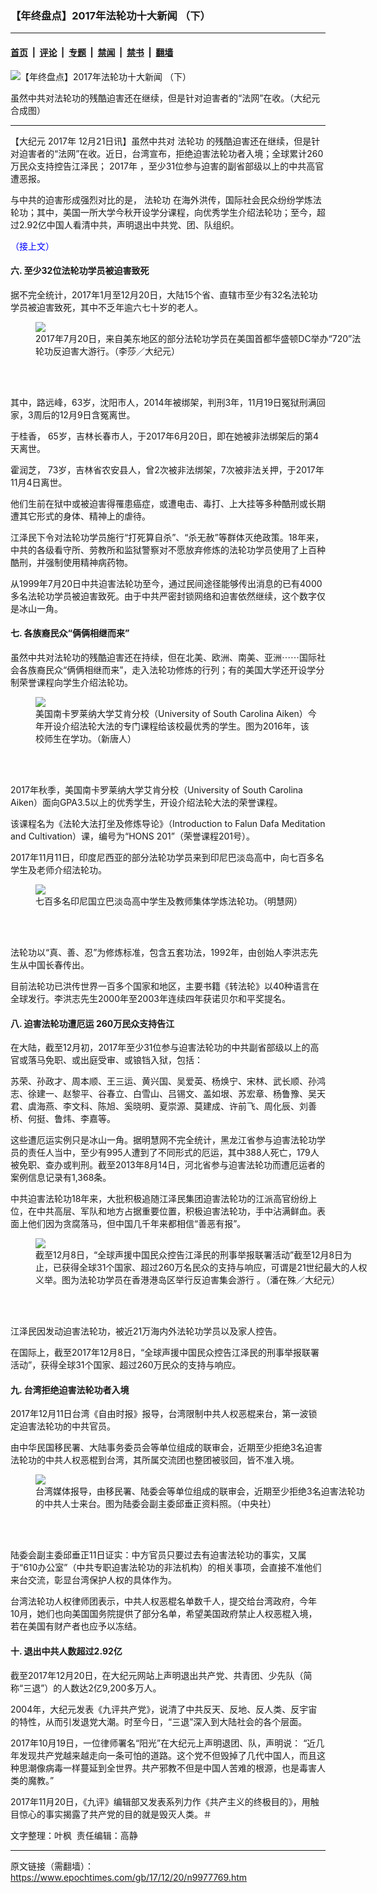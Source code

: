 ### 【年终盘点】2017年法轮功十大新闻 （下）

---

#### [首页](../../../..?n9977769) &nbsp;|&nbsp; [评论](../../../../../epoch-comment?n9977769) &nbsp;|&nbsp; [专题](../../../../../epoch-special?n9977769) &nbsp;|&nbsp; [禁闻](../../../../../epoch-news?n9977769) &nbsp;|&nbsp; [禁书](../../../../../books?n9977769) &nbsp;|&nbsp; [翻墙](https://github.com/gfw-breaker/nogfw/blob/master/README.md?n9977769)


<div><img alt="【年终盘点】2017年法轮功十大新闻 （下）" class="attachment-djy_600_400 size-djy_600_400 wp-post-image" src="https://i.epochtimes.com/assets/uploads/2017/12/06-1-600x400.jpg"/>
<div class="caption">
 <p>
  虽然中共对法轮功的残酷迫害还在继续，但是针对迫害者的“法网”在收。（大纪元合成图）
 </p>
</div></div><hr/><div class="post_content" id="artbody" itemprop="articleBody">
 <!-- article content begin -->
 <p>
  【大纪元
  <ok href="https://www.epochtimes.com/gb/tag/2017%E5%B9%B4.html">
   2017年
  </ok>
  12月21日讯】虽然中共对
  <ok href="https://www.epochtimes.com/gb/tag/%E6%B3%95%E8%BD%AE%E5%8A%9F.html">
   法轮功
  </ok>
  的残酷迫害还在继续，但是针对迫害者的“法网”在收。近日，台湾宣布，拒绝迫害法轮功者入境；全球累计260万民众支持控告江泽民；
  <ok href="https://www.epochtimes.com/gb/tag/2017%E5%B9%B4.html">
   2017年
  </ok>
  ，至少31位参与迫害的副省部级以上的中共高官遭恶报。
 </p>
 <p>
  与中共的迫害形成强烈对比的是，
  <ok href="https://www.epochtimes.com/gb/tag/%E6%B3%95%E8%BD%AE%E5%8A%9F.html">
   法轮功
  </ok>
  在海外洪传，国际社会民众纷纷学炼法轮功；其中，美国一所大学今秋开设学分课程，向优秀学生介绍法轮功；至今，超过2.92亿中国人看清中共，声明退出中共党、团、队组织。
 </p>
 <p>
  <span style="color: #0000ff;">
   <ok href="https://www.epochtimes.com/gb/17/12/18/n9967134.htm" style="color: #0000ff;">
    （接上文）
   </ok>
  </span>
 </p>
 <h4>
  六. 至少32位法轮功学员被迫害致死
 </h4>
 <p>
  据不完全统计，2017年1月至12月20日，大陆15个省、直辖市至少有32名法轮功学员被迫害致死，其中不乏年逾六七十岁的老人。
 </p>
 <figure class="wp-caption aligncenter" style="width: 533px">
  <ok href=" https://i.epochtimes.com/assets/uploads/2017/12/Screen-Shot-2017-12-03-at-4.43.57-PM.png" target="_blank">
   <img class="size-large" src=" https://i.epochtimes.com/assets/uploads/2017/12/Screen-Shot-2017-12-03-at-4.43.57-PM.png"/>
  </ok>
  <br/><figcaption class="wp-caption-text">
   2017年7月20日，来自美东地区的部分法轮功学员在美国首都华盛顿DC举办“720”法轮功反迫害大游行。（李莎／大纪元）
  </figcaption><br/>
 </figure><br/>
 <p>
  其中，路远峰，63岁，沈阳市人，2014年被绑架，判刑3年，11月19日冤狱刑满回家，3周后的12月9日含冤离世。
 </p>
 <p>
  于桂香， 65岁，吉林长春市人，于2017年6月20日，即在她被非法绑架后的第4天离世。
 </p>
 <p>
  霍润芝， 73岁，吉林省农安县人，曾2次被非法绑架，7次被非法关押，于2017年11月4日离世。
 </p>
 <p>
  他们生前在狱中或被迫害得罹患癌症，或遭电击、毒打、上大挂等多种酷刑或长期遭其它形式的身体、精神上的虐待。
 </p>
 <p>
  江泽民下令对法轮功学员施行“打死算自杀”、“杀无赦”等群体灭绝政策。18年来，中共的各级看守所、劳教所和监狱警察对不愿放弃修炼的法轮功学员使用了上百种酷刑，并强制使用精神病药物。
 </p>
 <p>
  从1999年7月20日中共迫害法轮功至今，通过民间途径能够传出消息的已有4000多名法轮功学员被迫害致死。由于中共严密封锁网络和迫害依然继续，这个数字仅是冰山一角。
 </p>
 <h4>
  七. 各族裔民众“俩俩相继而来”
 </h4>
 <p>
  虽然中共对法轮功的残酷迫害还在持续，但在北美、欧洲、南美、亚洲⋯⋯国际社会各族裔民众“俩俩相继而来”，走入法轮功修炼的行列；有的美国大学还开设学分制荣誉课程向学生介绍法轮功。
 </p>
 <figure class="wp-caption aligncenter" style="width: 450px">
  <ok href=" https://i.epochtimes.com/assets/uploads/2017/09/1-219.jpg" target="_blank">
   <img class="size-large" src=" https://i.epochtimes.com/assets/uploads/2017/09/1-219.jpg"/>
  </ok>
  <br/><figcaption class="wp-caption-text">
   美国南卡罗莱纳大学艾肯分校（University of South Carolina Aiken）今年开设介绍法轮大法的专门课程给该校最优秀的学生。图为2016年，该校师生在学功。（新唐人）
  </figcaption><br/>
 </figure><br/>
 <p>
  2017年秋季，美国南卡罗莱纳大学艾肯分校（University of South Carolina Aiken）面向GPA3.5以上的优秀学生，开设介绍法轮大法的荣誉课程。
 </p>
 <p>
  该课程名为《法轮大法打坐及修炼导论》（Introduction to Falun Dafa Meditation and Cultivation）课，编号为“HONS 201”（荣誉课程201号）。
 </p>
 <p>
  2017年11月11日，印度尼西亚的部分法轮功学员来到印尼巴淡岛高中，向七百多名学生及老师介绍法轮功。
 </p>
 <figure class="wp-caption aligncenter" style="width: 425px">
  <ok href=" https://i.epochtimes.com/assets/uploads/2017/11/2017-11-12-indonesia-batam_01.jpg" target="_blank">
   <img class="size-large" src=" https://i.epochtimes.com/assets/uploads/2017/11/2017-11-12-indonesia-batam_01.jpg"/>
  </ok>
  <br/><figcaption class="wp-caption-text">
   七百多名印尼国立巴淡岛高中学生及教师集体学炼法轮功。（明慧网）
  </figcaption><br/>
 </figure><br/>
 <p>
  法轮功以“真、善、忍”为修炼标准，包含五套功法，1992年，由创始人李洪志先生从中国长春传出。
 </p>
 <p>
  目前法轮功已洪传世界一百多个国家和地区，主要书籍《转法轮》以40种语言在全球发行。李洪志先生2000年至2003年连续四年获诺贝尔和平奖提名。
 </p>
 <h4>
  八. 迫害法轮功遭厄运 260万民众支持告江
 </h4>
 <p>
  在大陆，截至12月初，2017年至少31位参与迫害法轮功的中共副省部级以上的高官或落马免职、或出庭受审、或锒铛入狱，包括：
 </p>
 <p>
  苏荣、孙政才、周本顺、王三运、黄兴国、吴爱英、杨焕宁、宋林、武长顺、孙鸿志、徐建一、赵黎平、谷春立、白雪山、吕锡文、盖如垠、苏宏章、杨鲁豫、吴天君、虞海燕、李文科、陈旭、奚晓明、夏崇源、莫建成、许前飞、周化辰、刘善桥、何挺、鲁炜、李嘉等。
 </p>
 <p>
  这些遭厄运实例只是冰山一角。据明慧网不完全统计，黑龙江省参与迫害法轮功学员的责任人当中，至少有995人遭到了不同形式的厄运，其中388人死亡，179人被免职、查办或判刑。截至2013年8月14日，河北省参与迫害法轮功而遭厄运者的案例信息记录有1,368条。
 </p>
 <p>
  中共迫害法轮功18年来，大批积极追随江泽民集团迫害法轮功的江派高官纷纷上位，在中共高层、军队和地方占据重要位置，积极迫害法轮功，手中沾满鲜血。表面上他们因为贪腐落马，但中国几千年来都相信“善恶有报”。
 </p>
 <figure class="wp-caption aligncenter" style="width: 533px">
  <ok href="https://i.epochtimes.com/assets/uploads/2014/07/140719112356100590-600x400.jpg" target="_blank">
   <img class="size-large" src="//i.epochtimes.com/assets/uploads/2014/07/140719112356100590-600x400.jpg"/>
  </ok>
  <br/><figcaption class="wp-caption-text">
   截至12月8日，“全球声援中国民众控告江泽民的刑事举报联署活动”截至12月8日为止，已获得全球31个国家、超过260万名民众的支持与响应，可谓是21世纪最大的人权义举。图为法轮功学员在香港港岛区举行反迫害集会游行 。（潘在殊／大纪元）
  </figcaption><br/>
 </figure><br/>
 <p>
  江泽民因发动迫害法轮功，被近21万海内外法轮功学员以及家人控告。
 </p>
 <p>
  在国际上，截至2017年12月8日，“全球声援中国民众控告江泽民的刑事举报联署活动”，获得全球31个国家、超过260万民众的支持与响应。
 </p>
 <h4>
  九. 台湾拒绝迫害法轮功者入境
 </h4>
 <p>
  2017年12月11日台湾《自由时报》报导，台湾限制中共人权恶棍来台，第一波锁定迫害法轮功的中共官员。
 </p>
 <p>
  由中华民国移民署、大陆事务委员会等单位组成的联审会，近期至少拒绝3名迫害法轮功的中共人权恶棍到台湾，其所属交流团也整团被驳回，皆不准入境。
 </p>
 <figure class="wp-caption aligncenter" style="width: 533px">
  <ok href=" https://i.epochtimes.com/assets/uploads/2017/01/1701260628072378.jpg" target="_blank">
   <img class="size-large" src=" https://i.epochtimes.com/assets/uploads/2017/01/1701260628072378.jpg"/>
  </ok>
  <br/><figcaption class="wp-caption-text">
   台湾媒体报导，由移民署、陆委会等单位组成的联审会，近期至少拒绝3名迫害法轮功的中共人士来台。图为陆委会副主委邱垂正资料照。（中央社）
  </figcaption><br/>
 </figure><br/>
 <p>
  陆委会副主委邱垂正11日证实：中方官员只要过去有迫害法轮功的事实，又属于“610办公室”（中共专职迫害法轮功的非法机构）的相关事项，会直接不准他们来台交流，彰显台湾保护人权的具体作为。
 </p>
 <p>
  台湾法轮功人权律师团表示，中共人权恶棍名单数千人，提交给台湾政府，今年10月，她们也向美国国务院提供了部分名单，希望美国政府禁止人权恶棍入境，若在美国有财产者也应予以冻结。
 </p>
 <h4>
  十. 退出中共人数超过2.92亿
 </h4>
 <p>
  截至2017年12月20日，在大纪元网站上声明退出共产党、共青团、少先队（简称“三退”）的人数达2亿9,200多万人。
 </p>
 <p>
  2004年，大纪元发表《九评共产党》，说清了中共反天、反地、反人类、反宇宙的特性，从而引发退党大潮。时至今日，“三退”深入到大陆社会的各个层面。
 </p>
 <p>
  2017年10月19日，一位律师署名“阳光”在大纪元上声明退团、队，声明说： “近几年发现共产党越来越走向一条可怕的道路。这个党不但毁掉了几代中国人，而且这种思潮像病毒一样蔓延到全世界。共产邪教不但是中国人苦难的根源，也是毒害人类的魔教。”
 </p>
 <p>
  2017年11月20日，《九评》编辑部又发表系列力作《共产主义的终极目的》，用触目惊心的事实揭露了共产党的目的就是毁灭人类。＃
 </p>
 <p>
  文字整理：叶枫  责任编辑：高静
 </p>
 <!-- article content end -->
 <div id="below_article_ad">
 </div>
</div>


---

原文链接（需翻墙）：https://www.epochtimes.com/gb/17/12/20/n9977769.htm